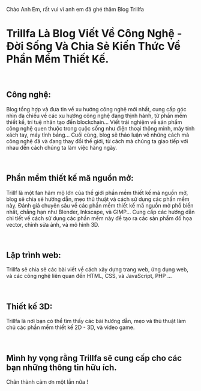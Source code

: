 Chào Anh Em, rất vui vì anh em đã ghé thăm Blog Trillfa 

# Trillfa Là Blog Viết Về Công Nghệ - Đời Sống Và Chia Sẻ Kiến Thức Về Phần Mềm Thiết Kế.

<br/>

## Công nghệ:

Blog tổng hợp và đưa tin về xu hướng công nghệ mới nhất, cung cấp góc nhìn đa chiều về các xu hướng công nghệ đang thịnh hành, từ phần mềm thiết kế, trí tuệ nhân tạo đến blockchain... Viết trải nghiệm về sản phẩm công nghệ quen thuộc trong cuộc sống như điện thoại thông minh, máy tính xách tay, máy tính bảng... Cuối cùng, blog sẽ thảo luận về những cách mà công nghệ đã và đang thay đổi thế giới, từ cách mà chúng ta giao tiếp với nhau đến cách chúng ta làm việc hàng ngày.

<br/>

## Phần mềm thiết kế mã nguồn mở:

Trillf là một fan hâm mộ lớn của thế giới phần mềm thiết kế mã nguồn mở, blog sẽ chia sẻ hướng dẫn, mẹo thủ thuật và cách sử dụng các phần mềm này. Đánh giá chuyên sâu về các phần mềm thiết kế mã nguồn mở phổ biến nhất, chẳng hạn như Blender, Inkscape, và GIMP... Cung cấp các hướng dẫn chi tiết về cách sử dụng các phần mềm này để tạo ra các sản phẩm đồ họa vector, chỉnh sửa ảnh, và mô hình 3D.

<br/>

## Lập trình web:

Trillfa sẽ chia sẻ các bài viết về cách xây dựng trang web, ứng dụng web, và các công nghệ liên quan đến HTML, CSS, và JavaScript, PHP ...

<br/>

## Thiết kế 3D:

Trillfa là nơi bạn có thể tìm thấy các bài hướng dẫn, mẹo và thủ thuật làm chủ các phần mềm thiết kế 2D - 3D, và video game.

<br/>

## Mình hy vọng rằng Trillfa sẽ cung cấp cho các bạn những thông tin hữu ích.

Chân thành cảm ơn một lần nữa !

